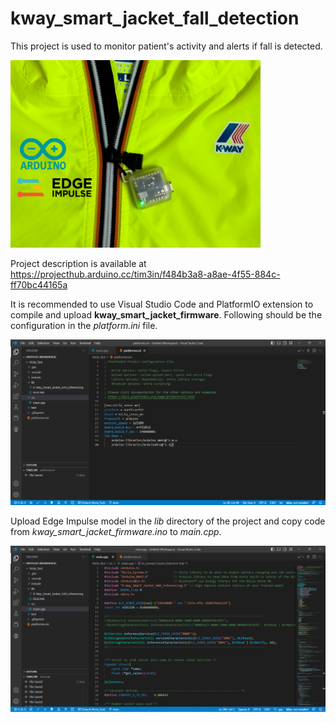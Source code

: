 # kway_smart_jacket_fall_detection

This project is used to monitor patient's activity and alerts if fall is detected.

<img src="https://raw.githubusercontent.com/tim3in/kway_smart_jacket_fall_detection/main/cover%20image.jpg" width="400" >


Project description is available at https://projecthub.arduino.cc/tim3in/f484b3a8-a8ae-4f55-884c-ff70bc44165a

It is recommended to use Visual Studio Code and PlatformIO extension to compile and upload <b>kway_smart_jacket_firmware</b>. Following should be the configuration in the <i>platform.ini</i> file.

<img src="https://github.com/tim3in/kway_smart_jacket_fall_detection/blob/main/pio_1.png?raw=true" width="900" >

Upload Edge Impulse model in the <i>lib</i> directory of the project and copy code from <i>kway_smart_jacket_firmware.ino</i> to <i>main.cpp</i>.

<img src="https://github.com/tim3in/kway_smart_jacket_fall_detection/blob/main/pio_2.png?raw=true" width="900" >

